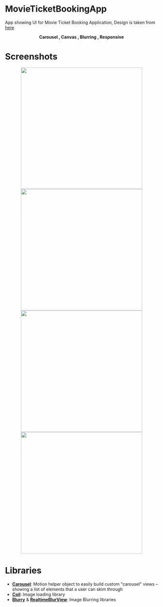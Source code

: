 # MovieTicketBookingApp
App showing UI for Movie Ticket Booking Application, Design is taken from [here](https://www.figma.com/file/Yq5DetCw5ar8zCrMIgiLzi/Movie-Ticket-Booking-App-Design-(Community)?node-id=43-712&t=bI9xofCnG7LzuK7O-0)

<p align="center">
<b>Carousel  ,  Canvas  ,  Blurring  ,  Responsive</b>
</p>

# Screenshots
<p align="center">
<image src="/assets/image1.png" width="400">
<image src="/assets/image2.png" width="400">
<image src="/assets/image3.png" width="400">
<image src="/assets/image4.png" width="400">
</p>

# Libraries
* [**Carousel**](https://developer.android.com/develop/ui/views/animations/motionlayout/carousel): Motion helper object to easily build custom "carousel" views – showing a list of elements that a user can skim through
* [**Coil**](https://github.com/coil-kt/coil): Image loading library
* [**Blurry**](https://github.com/wasabeef/Blurry) & [**RealtimeBlurView**](https://github.com/mmin18/RealtimeBlurView): Image Blurring libraries